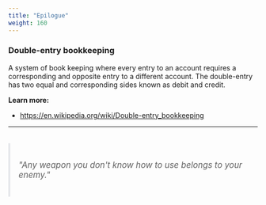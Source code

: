 ```yaml
---
title: "Epilogue"
weight: 160
---
```


### Double-entry bookkeeping

A system of book keeping where every entry to an account requires a corresponding and
opposite entry to a different account. The double-entry has two equal and corresponding sides
known as debit and credit.

**Learn more:**
* https://en.wikipedia.org/wiki/Double-entry_bookkeeping

---

<blockquote style="font-size: 1.2em; font-style: italic; margin: 2em 0; padding: 1em; border-left: 4px solid #e5e7eb;">
<p>"Any weapon you don't know how to use belongs to your enemy."</p>
</blockquote>
